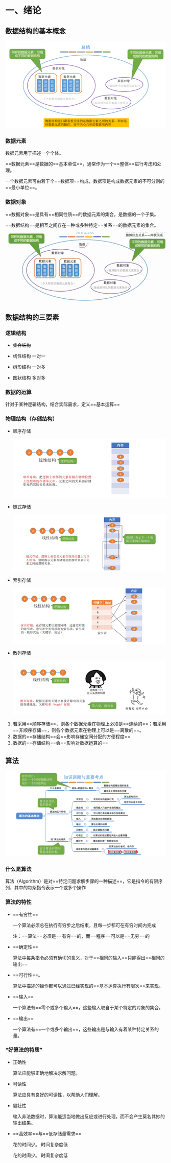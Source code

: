 # 一、绪论



## 数据结构的基本概念

![](image/tmp70C.png)



### 数据元素

数据元素用于描述一个个体。

==数据元素==是数据的==基本单位==，通常作为一个==整体==进行考虑和处理。

一个数据元素可由若干个==数据项==构成，数据项是构成数据元素的不可分割的==最小单位==。



### 数据对象

==数据对象==是具有==相同性质==的数据元素的集合。是数据的一个子集。

==数据结构==是相互之间存在一种或多种特定==关系==的数据元素的集合。

![](image/tmp5AA8.png)

## 数据结构的三要素

### 逻辑结构

- ~~集合结构~~

- 线性结构    一对一
- 树形结构    一对多
- 图状结构    多对多 



### 数据的运算

针对于某种逻辑结构，结合实际需求，定义==基本运算==



### 物理结构（存储结构）

- 顺序存储

  ![](image/tmp38D6.png)

- 链式存储

  ![](image/tmpCF5B.png)

  

- 索引存储

  ![](image/tmp84F0.png)

- 散列存储

  ![](image/tmp17CB.png)



1.  若采用==顺序存储==，则各个数据元素在物理上必须是==连续的==；若采用==非顺序存储==，则各个数据元素在物理上可以是==离散的==。 
2.  数据的==存储结构==会==影响存储空间分配的方便程度==
3.  数据的==存储结构==会==影响对数据运算的==



## 算法

![](image/tmp9376.png)



### 什么是算法

算法（Algorithm）是对==特定问题求解步骤的一种描述==，它是指令的有限序列，其中的每条指令表示一个或多个操作



### 算法的特性

- ==有穷性==

  一个算法必须总在执行有穷步之后结束，且每一步都可在有穷时间内完成

  注：==算法==必须是==有穷==的，而==程序==可以是==无穷==的 

- ==确定性==

  算法中每条指令必须有确切的含义，对于==相同的输入==只能得出==相同的输出==

- ==可行性==。

  算法中描述的操作都可以通过已经实现的==基本运算执行有限次==来实现。

- ==输入==

  一个算法有==零个或多个输入==，这些输入取自于某个特定的对象的集合。 

- ==输出==

  一个算法有==一个或多个输出==，这些输出是与输入有着某种特定关系的量。



### “好算法的特质”

- 正确性

  算法应能够正确地解决求解问题。

- 可读性

  算法应具有良好的可读性，以帮助人们理解。

- 健壮性

  输入非法数据时，算法能适当地做出反应或进行处理，而不会产生莫名其妙的输出结果。

- ==高效率==与==低存储量需求==

  花的时间少。 时间复杂度低

  花的时间少。 时间复杂度低